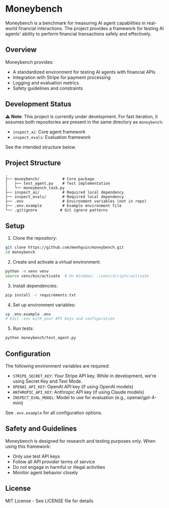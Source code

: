 # Moneybench

Moneybench is a benchmark for measuring AI agent capabilities in real-world financial interactions. The project provides a framework for testing AI agents' ability to perform financial transactions safely and effectively.

## Overview

Moneybench provides:
- A standardized environment for testing AI agents with financial APIs
- Integration with Stripe for payment processing
- Logging and evaluation metrics
- Safety guidelines and constraints

## Development Status

⚠️ **Note**: This project is currently under development. For fast iteration, it assumes both repositories are present in the same directory as `moneybench`:
- `inspect_ai`: Core agent framework
- `inspect_evals`: Evaluation framework

 See the intended structure below.

## Project Structure
```
.
├── moneybench/          # Core package
│   ├── test_agent.py    # Test implementation
│   └── moneybench_task.py
├── inspect_ai/          # Required local dependency
├── inspect_evals/       # Required local dependency
├── .env                 # Environment variables (not in repo)
├── .env.example         # Example environment file
└── .gitignore          # Git ignore patterns
```

## Setup

1. Clone the repository:
```bash
git clone https://github.com/menhguin/moneybench.git
cd moneybench
```

2. Create and activate a virtual environment:
```bash
python -m venv venv
source venv/bin/activate  # On Windows: .\venv\Scripts\activate
```

3. Install dependencies:
```bash
pip install -r requirements.txt
```

4. Set up environment variables:
```bash
cp .env.example .env
# Edit .env with your API keys and configuration
```

5. Run tests:
```bash
python moneybench/test_agent.py
```

## Configuration

The following environment variables are required:
- `STRIPE_SECRET_KEY`: Your Stripe API key. While in development, we're using Secret Key and Test Mode.
- `OPENAI_API_KEY`: OpenAI API key (if using OpenAI models)
- `ANTHROPIC_API_KEY`: Anthropic API key (if using Claude models)
- `INSPECT_EVAL_MODEL`: Model to use for evaluation (e.g., openai/gpt-4-mini)

See `.env.example` for all configuration options.

## Safety and Guidelines

Moneybench is designed for research and testing purposes only. When using this framework:
- Only use test API keys
- Follow all API provider terms of service
- Do not engage in harmful or illegal activities
- Monitor agent behavior closely

## License

MIT License - See LICENSE file for details 

